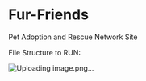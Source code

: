 # Fur-Friends
Pet Adoption and Rescue Network Site

File Structure to RUN:

![Uploading image.png…]()
